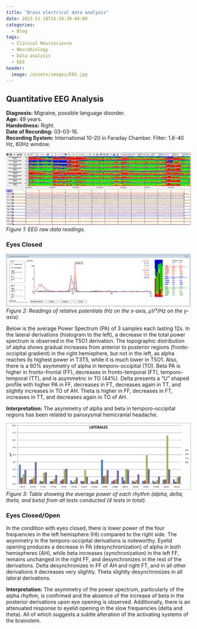 ```yaml
---
title: "Brain electrical data analysis"
date: 2023-11-18T15:34:30-04:00
categories:
  - Blog
tags:
  - Clinical Neuroscience
  - Neurobiology
  - Data analysis
  - EEG
header:
  image: /assets/images/EEG.jpg
---
```


## Quantitative EEG Analysis

**Diagnosis:** Migraine, possible language disorder.  
**Age:** 49 years.  
**Handedness:** Right.  
**Date of Recording:** 03-03-16.  
**Recording System:** International 10-20 in Faraday Chamber. Filter: 1.6-40 Hz, 60Hz window.

![EEG Raw Data](/assets/images/raw_signals.png)
*Figure 1: EEG raw data readings.*

### Eyes Closed

![Relative Potentials](/assets/images/Raw_potentials.png)
*Figure 2: Readings of relative potentials (Hz on the x-axis, μV²/Hz on the y-axis).*

Below is the average Power Spectrum (PA) of 3 samples each lasting 12s. In the lateral derivations (histogram to the left), a decrease in the total power spectrum is observed in the T5O1 derivation. The topographic distribution of alpha shows gradual increases from anterior to posterior regions (fronto-occipital gradient) in the right hemisphere, but not in the left, as alpha reaches its highest power in T3T5, while it is much lower in T5O1. Also, there is a 60% asymmetry of alpha in temporo-occipital (TO). Beta PA is higher in fronto-frontal (FF), decreases in fronto-temporal (FT), temporo-temporal (TT), and is asymmetric in TO (44%). Delta presents a “U” shaped profile with higher PA in FF, decreases in FT, decreases again in TT, and slightly increases in TO of AH. Theta is higher in FF, decreases in FT, increases in TT, and decreases again in TO of AH.

**Interpretation:** The asymmetry of alpha and beta in temporo-occipital regions has been related to paroxysmal hemicranial headache.

![Average Power of Rhythms](/assets/images/analyzed_graph.png)
*Figure 3: Table showing the average power of each rhythm (alpha, delta, theta, and beta) from all tests conducted (4 tests in total).*

### Eyes Closed/Open

In the condition with eyes closed, there is lower power of the four frequencies in the left hemisphere (HI) compared to the right side. The asymmetry in the temporo-occipital derivations is noteworthy. Eyelid opening produces a decrease in PA (desynchronization) of alpha in both hemispheres (AH), while beta increases (synchronization) in the left FF, remains unchanged in the right FF, and desynchronizes in the rest of the derivations. Delta desynchronizes in FF of AH and right FT, and in all other derivations it decreases very slightly. Theta slightly desynchronizes in all lateral derivations.

**Interpretation:** The asymmetry of the power spectrum, particularly of the alpha rhythm, is confirmed and the absence of the increase of beta in the posterior derivations upon eye opening is observed. Additionally, there is an attenuated response to eyelid opening in the slow frequencies (delta and theta). All of which suggests a subtle alteration of the activating systems of the brainstem.





